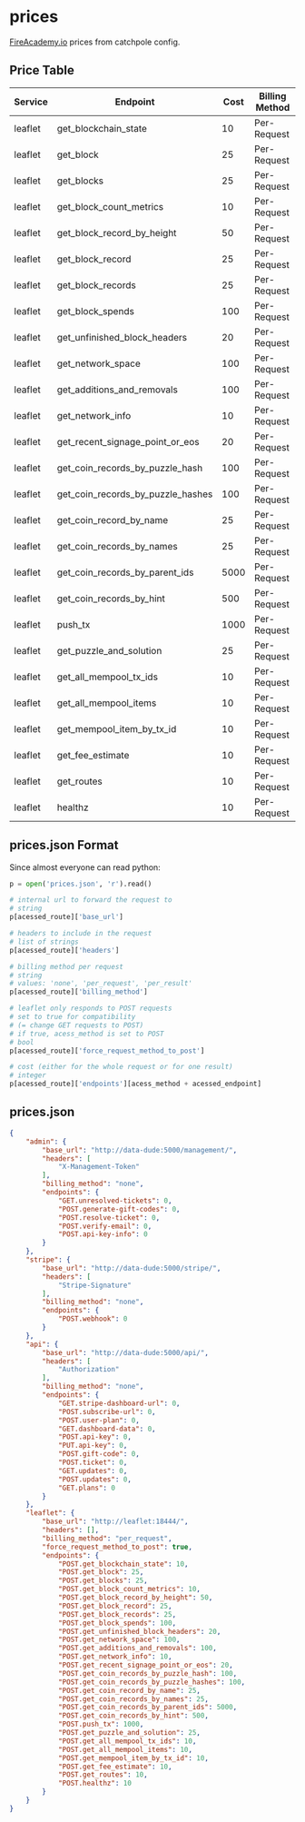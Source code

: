 # prices

[FireAcademy.io](https://fireacademy.io) prices from catchpole config.

## Price Table

|Service|             Endpoint            |Cost|Billing Method|
|-------|---------------------------------|----|--------------|
|leaflet|       get_blockchain_state      | 10 |  Per-Request |
|leaflet|            get_block            | 25 |  Per-Request |
|leaflet|            get_blocks           | 25 |  Per-Request |
|leaflet|     get_block_count_metrics     | 10 |  Per-Request |
|leaflet|    get_block_record_by_height   | 50 |  Per-Request |
|leaflet|         get_block_record        | 25 |  Per-Request |
|leaflet|        get_block_records        | 25 |  Per-Request |
|leaflet|         get_block_spends        | 100|  Per-Request |
|leaflet|   get_unfinished_block_headers  | 20 |  Per-Request |
|leaflet|        get_network_space        | 100|  Per-Request |
|leaflet|    get_additions_and_removals   | 100|  Per-Request |
|leaflet|         get_network_info        | 10 |  Per-Request |
|leaflet| get_recent_signage_point_or_eos | 20 |  Per-Request |
|leaflet| get_coin_records_by_puzzle_hash | 100|  Per-Request |
|leaflet|get_coin_records_by_puzzle_hashes| 100|  Per-Request |
|leaflet|     get_coin_record_by_name     | 25 |  Per-Request |
|leaflet|    get_coin_records_by_names    | 25 |  Per-Request |
|leaflet|  get_coin_records_by_parent_ids |5000|  Per-Request |
|leaflet|     get_coin_records_by_hint    | 500|  Per-Request |
|leaflet|             push_tx             |1000|  Per-Request |
|leaflet|     get_puzzle_and_solution     | 25 |  Per-Request |
|leaflet|      get_all_mempool_tx_ids     | 10 |  Per-Request |
|leaflet|      get_all_mempool_items      | 10 |  Per-Request |
|leaflet|    get_mempool_item_by_tx_id    | 10 |  Per-Request |
|leaflet|         get_fee_estimate        | 10 |  Per-Request |
|leaflet|            get_routes           | 10 |  Per-Request |
|leaflet|             healthz             | 10 |  Per-Request |

## prices.json Format

Since almost everyone can read python:

```python
p = open('prices.json', 'r').read()

# internal url to forward the request to
# string
p[acessed_route]['base_url']

# headers to include in the request
# list of strings
p[acessed_route]['headers']

# billing method per request
# string
# values: 'none', 'per_request', 'per_result'
p[acessed_route]['billing_method']

# leaflet only responds to POST requests
# set to true for compatibility
# (= change GET requests to POST)
# if true, acess_method is set to POST
# bool
p[acessed_route]['force_request_method_to_post']

# cost (either for the whole request or for one result)
# integer
p[acessed_route]['endpoints'][acess_method + acessed_endpoint]
```

## prices.json

```json
{
    "admin": {
        "base_url": "http://data-dude:5000/management/",
        "headers": [
            "X-Management-Token"
        ],
        "billing_method": "none",
        "endpoints": {
            "GET.unresolved-tickets": 0,
            "POST.generate-gift-codes": 0,
            "POST.resolve-ticket": 0,
            "POST.verify-email": 0,
            "POST.api-key-info": 0
        }
    },
    "stripe": {
        "base_url": "http://data-dude:5000/stripe/",
        "headers": [
            "Stripe-Signature"
        ],
        "billing_method": "none",
        "endpoints": {
            "POST.webhook": 0
        }
    },
    "api": {
        "base_url": "http://data-dude:5000/api/",
        "headers": [
            "Authorization"
        ],
        "billing_method": "none",
        "endpoints": {
            "GET.stripe-dashboard-url": 0,
            "POST.subscribe-url": 0,
            "POST.user-plan": 0,
            "GET.dashboard-data": 0,
            "POST.api-key": 0,
            "PUT.api-key": 0,
            "POST.gift-code": 0,
            "POST.ticket": 0,
            "GET.updates": 0,
            "POST.updates": 0,
            "GET.plans": 0
        }
    },
    "leaflet": {
        "base_url": "http://leaflet:18444/",
        "headers": [],
        "billing_method": "per_request",
        "force_request_method_to_post": true,
        "endpoints": {
            "POST.get_blockchain_state": 10,
            "POST.get_block": 25,
            "POST.get_blocks": 25,
            "POST.get_block_count_metrics": 10,
            "POST.get_block_record_by_height": 50,
            "POST.get_block_record": 25,
            "POST.get_block_records": 25,
            "POST.get_block_spends": 100,
            "POST.get_unfinished_block_headers": 20,
            "POST.get_network_space": 100,
            "POST.get_additions_and_removals": 100,
            "POST.get_network_info": 10,
            "POST.get_recent_signage_point_or_eos": 20,
            "POST.get_coin_records_by_puzzle_hash": 100,
            "POST.get_coin_records_by_puzzle_hashes": 100,
            "POST.get_coin_record_by_name": 25,
            "POST.get_coin_records_by_names": 25,
            "POST.get_coin_records_by_parent_ids": 5000,
            "POST.get_coin_records_by_hint": 500,
            "POST.push_tx": 1000,
            "POST.get_puzzle_and_solution": 25,
            "POST.get_all_mempool_tx_ids": 10,
            "POST.get_all_mempool_items": 10,
            "POST.get_mempool_item_by_tx_id": 10,
            "POST.get_fee_estimate": 10,
            "POST.get_routes": 10,
            "POST.healthz": 10
        }
    }
}
```